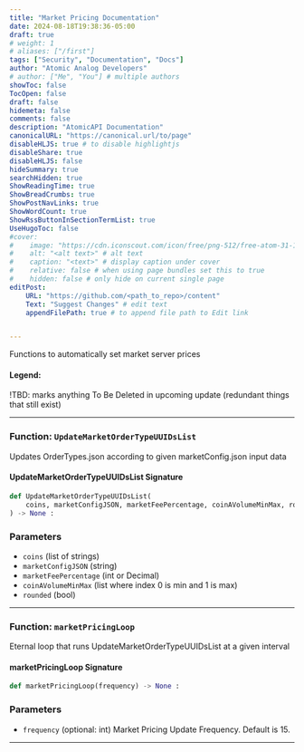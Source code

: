```yaml
---
title: "Market Pricing Documentation"
date: 2024-08-18T19:38:36-05:00
draft: true
# weight: 1
# aliases: ["/first"]
tags: ["Security", "Documentation", "Docs"]
author: "Atomic Analog Developers"
# author: ["Me", "You"] # multiple authors
showToc: false
TocOpen: false
draft: false
hidemeta: false
comments: false
description: "AtomicAPI Documentation"
canonicalURL: "https://canonical.url/to/page"
disableHLJS: true # to disable highlightjs
disableShare: true
disableHLJS: false
hideSummary: true
searchHidden: true
ShowReadingTime: true
ShowBreadCrumbs: true
ShowPostNavLinks: true
ShowWordCount: true
ShowRssButtonInSectionTermList: true
UseHugoToc: false
#cover:
#    image: "https://cdn.iconscout.com/icon/free/png-512/free-atom-31-117013.png?f=avif&w=512&h=512" # image path/url
#    alt: "<alt text>" # alt text
#    caption: "<text>" # display caption under cover
#    relative: false # when using page bundles set this to true
#    hidden: false # only hide on current single page
editPost:
    URL: "https://github.com/<path_to_repo>/content"
    Text: "Suggest Changes" # edit text
    appendFilePath: true # to append file path to Edit link


---
```



Functions to automatically set market server prices

#### Legend:
 !TBD: marks anything To Be Deleted in upcoming update (redundant things that still exist)

---

### Function: `UpdateMarketOrderTypeUUIDsList`

Updates OrderTypes.json according to given marketConfig.json input data

#### UpdateMarketOrderTypeUUIDsList Signature

```python
def UpdateMarketOrderTypeUUIDsList(
    coins, marketConfigJSON, marketFeePercentage, coinAVolumeMinMax, rounded
) -> None :
```
### Parameters
- `coins` (list of strings)
- `marketConfigJSON` (string)
- `marketFeePercentage` (int or Decimal) 
- `coinAVolumeMinMax` (list where index 0 is min and 1 is max)
- `rounded` (bool)

---
### Function: `marketPricingLoop`

Eternal loop that runs UpdateMarketOrderTypeUUIDsList at a given interval

#### marketPricingLoop Signature

```python
def marketPricingLoop(frequency) -> None :
```
### Parameters

- `frequency` (optional: int) Market Pricing Update Frequency. Default is 15.

---

